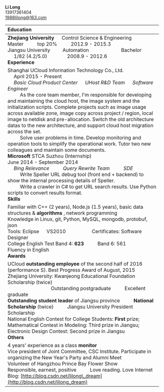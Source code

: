 **Li Long**  <br> 13917361404  <br> [1988lilong@163.com](mailto:1988lilong@163.com)

| **Education**  |
| :---------------------------------------- |
| **Zhejiang University** &emsp; Control Science &amp; Engineering &emsp; &emsp; Master &emsp; &emsp; top 20% &emsp; &emsp; 2012.9 - 2015.3  <br>  Jiangsu University  &emsp;&emsp; Automation  &emsp; &emsp; &emsp; &emsp; &emsp; Bachelor &emsp; &emsp; &emsp; 1/82 (4.2/5.0)    &emsp; &emsp; &emsp;  2008.9 - 2012.6 <br>  **Experience** |
| Shanghai UCloud Information Technology Co., Ltd.     &emsp; &emsp; &emsp; &emsp; &emsp; &emsp; April 2015 - Present  <br>   &emsp; *Basic Cloud Product Center &emsp; UHost R&D Team    &emsp; Software Engineer*    <br>   &emsp; &emsp; As the core team member, I'm responsible for developing and maintaining the cloud host, the image system and the initialization scripts. Complete projects such as image usage across available zone, image copy across project / region, local image to netdisk and pre-allocation. Switch the old architecture datas to the new architecture, and support cloud host migration across the set.    <br> &emsp; &emsp; Solve user problems in time. Develop monitoring and operation tools to simplify the operational work. Tutor two new colleagues and maintain some documents. <br> **Microsoft** STCA Suzhou (Internship)    &emsp; &emsp; &emsp; &emsp; &emsp; &emsp; &emsp; &emsp; &emsp;                                   June 2014 - September 2014 <br>  &emsp; *Bing Relevance  &emsp; &emsp; Query Rewrite Team &emsp; &emsp; SDE*    <br>  &emsp; &emsp; Write Speller URL debug tool (front end + backend) to show the internal processing details of Speller.  <br>  &emsp; &emsp; Write a crawler in C# to get URL search results. Use Python scripts to convert results format.  <br>  **Skills** |
| Familiar with C++ (2 years), Node.js (1.5 years), basic data structures & **algorithms** , network programming   <br> Knowledge in Linux, git, Python, MySQL, mongodb, protobuf, json  <br>  Tools: Eclipse &emsp; VS2010  &emsp; &emsp; &emsp; &emsp;   Certificates: Software Designer  <br>  College English Test Band 4: **623** &emsp; &emsp; Band 6: 561  &emsp; &emsp; &emsp; Fluency in English  <br>  **Awards** |
| UCloud **outstanding employee** of the second half of 2016 (performance S). Best Progress Award of August, 2015  <br>  Zhejiang University: Kwanjeong Educational Foundation Scholarship (twice) <br> &emsp; &emsp; &emsp; &emsp; &emsp; &emsp; &emsp; Outstanding postgraduate  &emsp; &emsp; Excellent graduate  <br>  **Outstanding student leader** of Jiangsu province &emsp; &emsp;  **National Scholarship** (twice) &emsp; &emsp; Jiangsu University President Scholarship  <br>  National English Contest for College Students: **First** prize; &emsp; Mathematical Contest in Modeling: Third prize in Jiangsu; &emsp; Electronic Design Contest: Second prize in Jiangsu  <br>  **Others** |
| 4 years&#39; experience as a class **monitor**  <br>  Vice president of Joint Committee, CSC Institute. Participate in organizing the New Year&#39;s Party and Alumni Meet         <br> Volunteer of Hangzhou Prince Bay Flower Show  <br>  Responsible, earnest, positive  &emsp; &emsp;  Love reading. Love Internet  <br>  Blog: [http://blog.csdn.net/lilong\_dream](http://blog.csdn.net/lilong_dream) |
<br>
